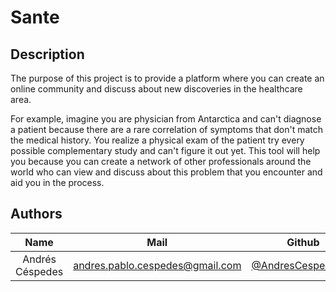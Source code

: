 # Sante
## Description  

The purpose of this project is to provide a platform where you can create an online community and discuss about new discoveries in the healthcare area.

For example, imagine you are physician from Antarctica and can't diagnose a patient because there are a rare correlation of symptoms that don't match the medical history. You realize a physical exam of the patient try every possible complementary study and can't figure it out yet. This tool will help you because you can create a network of other professionals around the world who can view and discuss about this problem that you encounter and aid you in the process.

## Authors
| Name  | Mail | Github
| :-----: | :-----: | :-----: |
| Andrés Céspedes | andres.pablo.cespedes@gmail.com | [@AndresCespedes23](https://github.com/AndresCespedes23)
